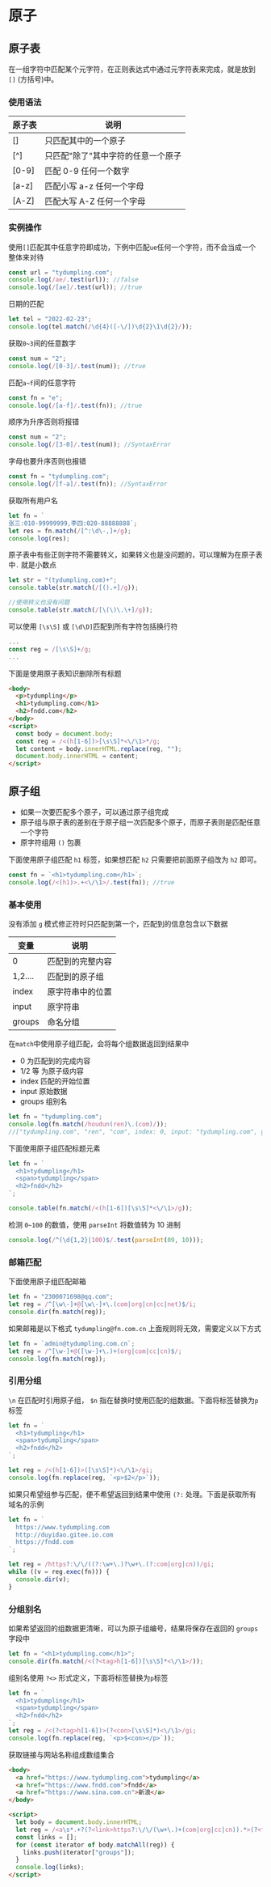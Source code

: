 # 原子

## 原子表

在一组字符中匹配某个元字符，在正则表达式中通过元字符表来完成，就是放到`[]` (方括号)中。

### 使用语法

| 原子表 | 说明                               |
| ------ | ---------------------------------- |
| []     | 只匹配其中的一个原子               |
| [^]    | 只匹配"除了"其中字符的任意一个原子 |
| [0-9]  | 匹配 0-9 任何一个数字              |
| [a-z]  | 匹配小写 a-z 任何一个字母          |
| [A-Z]  | 匹配大写 A-Z 任何一个字母          |

### 实例操作

使用`[]`匹配其中任意字符即成功，下例中匹配`ue`任何一个字符，而不会当成一个整体来对待

```js
const url = "tydumpling.com";
console.log(/ae/.test(url)); //false
console.log(/[ae]/.test(url)); //true
```

日期的匹配

```js
let tel = "2022-02-23";
console.log(tel.match(/\d{4}([-\/])\d{2}\1\d{2}/));
```

获取`0~3`间的任意数字

```js
const num = "2";
console.log(/[0-3]/.test(num)); //true
```

匹配`a~f`间的任意字符

```js
const fn = "e";
console.log(/[a-f]/.test(fn)); //true
```

顺序为升序否则将报错

```js
const num = "2";
console.log(/[3-0]/.test(num)); //SyntaxError
```

字母也要升序否则也报错

```js
const fn = "tydumpling.com";
console.log(/[f-a]/.test(fn)); //SyntaxError
```

获取所有用户名

```js
let fn = `
张三:010-99999999,李四:020-88888888`;
let res = fn.match(/[^:\d\-,]+/g);
console.log(res);
```

原子表中有些正则字符不需要转义，如果转义也是没问题的，可以理解为在原子表中`.` 就是小数点

```js
let str = "(tydumpling.com)+";
console.table(str.match(/[().+]/g));

//使用转义也没有问题
console.table(str.match(/[\(\)\.\+]/g));
```

可以使用 `[\s\S]` 或 `[\d\D]`匹配到所有字符包括换行符

```js
...
const reg = /[\s\S]+/g;
...
```

下面是使用原子表知识删除所有标题

```html
<body>
  <p>tydumpling</p>
  <h1>tydumpling.com</h1>
  <h2>fndd.com</h2>
</body>
<script>
  const body = document.body;
  const reg = /<(h[1-6])>[\s\S]*<\/\1>*/g;
  let content = body.innerHTML.replace(reg, "");
  document.body.innerHTML = content;
</script>
```

## 原子组

- 如果一次要匹配多个原子，可以通过原子组完成
- 原子组与原子表的差别在于原子组一次匹配多个原子，而原子表则是匹配任意一个字符
- 原字符组用 `()` 包裹

下面使用原子组匹配 `h1` 标签，如果想匹配 `h2` 只需要把前面原子组改为 `h2` 即可。

```js
const fn = `<h1>tydumpling.com</h1>`;
console.log(/<(h1)>.+<\/\1>/.test(fn)); //true
```

### 基本使用

没有添加 `g` 模式修正符时只匹配到第一个，匹配到的信息包含以下数据

| 变量    | 说明             |
| ------- | ---------------- |
| 0       | 匹配到的完整内容 |
| 1,2.... | 匹配到的原子组   |
| index   | 原字符串中的位置 |
| input   | 原字符串         |
| groups  | 命名分组         |

在`match`中使用原子组匹配，会将每个组数据返回到结果中

- 0 为匹配到的完成内容
- 1/2 等 为原子级内容
- index 匹配的开始位置
- input 原始数据
- groups 组别名

```js
let fn = "tydumpling.com";
console.log(fn.match(/houdun(ren)\.(com)/));
//["tydumpling.com", "ren", "com", index: 0, input: "tydumpling.com", groups: undefined]
```

下面使用原子组匹配标题元素

```js
let fn = `
  <h1>tydumpling</h1>
  <span>tydumpling</span>
  <h2>fndd</h2>
`;

console.table(fn.match(/<(h[1-6])[\s\S]*<\/\1>/g));
```

检测 `0~100` 的数值，使用 `parseInt` 将数值转为 10 进制

```js
console.log(/^(\d{1,2}|100)$/.test(parseInt(09, 10)));
```

### 邮箱匹配

下面使用原子组匹配邮箱

```js
let fn = "2300071698@qq.com";
let reg = /^[\w\-]+@[\w\-]+\.(com|org|cn|cc|net)$/i;
console.dir(fn.match(reg));
```

如果邮箱是以下格式 `tydumpling@fn.com.cn` 上面规则将无效，需要定义以下方式

```js
let fn = `admin@tydumpling.com.cn`;
let reg = /^[\w-]+@([\w-]+\.)+(org|com|cc|cn)$/;
console.log(fn.match(reg));
```

### 引用分组

`\n` 在匹配时引用原子组， `$n` 指在替换时使用匹配的组数据。下面将标签替换为`p`标签

```js
let fn = `
  <h1>tydumpling</h1>
  <span>tydumpling</span>
  <h2>fndd</h2>
`;

let reg = /<(h[1-6])>([\s\S]*)<\/\1>/gi;
console.log(fn.replace(reg, `<p>$2</p>`));
```

如果只希望组参与匹配，便不希望返回到结果中使用 `(?:` 处理。下面是获取所有域名的示例

```js
let fn = `
  https://www.tydumpling.com
  http://duyidao.gitee.io.com
  https://fndd.com
`;

let reg = /https?:\/\/((?:\w+\.)?\w+\.(?:com|org|cn))/gi;
while ((v = reg.exec(fn))) {
  console.dir(v);
}
```

### 分组别名

如果希望返回的组数据更清晰，可以为原子组编号，结果将保存在返回的 `groups`字段中

```js
let fn = "<h1>tydumpling.com</h1>";
console.dir(fn.match(/<(?<tag>h[1-6])[\s\S]*<\/\1>/));
```

组别名使用 `?<>` 形式定义，下面将标签替换为`p`标签

```js
let fn = `
  <h1>tydumpling</h1>
  <span>tydumpling</span>
  <h2>fndd</h2>
`;
let reg = /<(?<tag>h[1-6])>(?<con>[\s\S]*)<\/\1>/gi;
console.log(fn.replace(reg, `<p>$<con></p>`));
```

获取链接与网站名称组成数组集合

```html
<body>
  <a href="https://www.tydumpling.com">tydumpling</a>
  <a href="https://www.fndd.com">fndd</a>
  <a href="https://www.sina.com.cn">新浪</a>
</body>

<script>
  let body = document.body.innerHTML;
  let reg = /<a\s*.+?(?<link>https?:\/\/(\w+\.)+(com|org|cc|cn)).*>(?<title>.+)<\/a>/gi;
  const links = [];
  for (const iterator of body.matchAll(reg)) {
    links.push(iterator["groups"]);
  }
  console.log(links);
</script>
```
